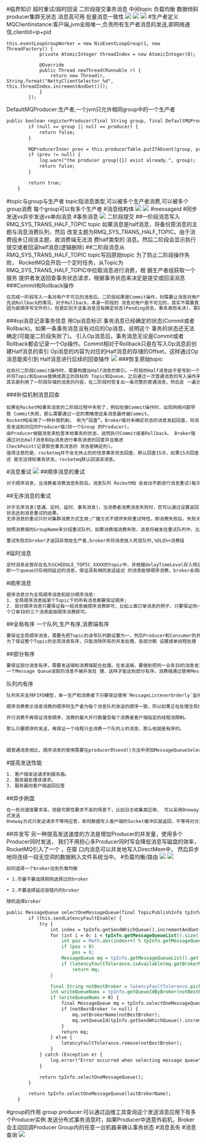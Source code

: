 #临界知识
超时重试/超时回滚
二阶段提交事务消息
中间topic
负载均衡
数据倾斜
producer集群无状态
消息高可用
批量消息一致性
![](.z_06_分布式_消息队列_rocketmq_03_消息发送_负载均衡_队列路由_group_事务消息_消息重试_延迟消息_同步消息_消息回溯_异步消息_单向消息_死信队列_顺序消息_消息id_消息丢失_images/c06ef44d.png)
![](.z_06_分布式_消息队列_rocketmq_03_消息发送_负载均衡_队列路由_group_事务消息_消息重试_延迟消息_同步消息_消息回溯_异步消息_单向消息_死信队列_顺序消息_消息id_消息丢失_images/0e719438.png)
![](.z_06_分布式_消息队列_rocketmq_03_消息发送_负载均衡_队列路由_group_事务消息_消息重试_延迟消息_同步消息_消息回溯_异步消息_单向消息_死信队列_顺序消息_消息id_消息丢失_images/f62d6b40.png)
#生产者定义
MQClientinstance:客户端,jvm全局唯一,负责所有生产者消息的发送,即网络通信,clientId=ip+pid

```
this.eventLoopGroupWorker = new NioEventLoopGroup(1, new ThreadFactory() {
            private AtomicInteger threadIndex = new AtomicInteger(0);

            @Override
            public Thread newThread(Runnable r) {
                return new Thread(r, String.format("NettyClientSelector_%d", this.threadIndex.incrementAndGet()));
            }
        });

```


DefaultMQProducer:生产者,一个jvm只允许相同group中的一个生产者

```asp
public boolean registerProducer(final String group, final DefaultMQProducerImpl producer) {
        if (null == group || null == producer) {
            return false;
        }

        MQProducerInner prev = this.producerTable.putIfAbsent(group, producer);
        if (prev != null) {
            log.warn("the producer group[{}] exist already.", group);
            return false;
        }

        return true;
    }
```
#topic与group与生产者
topic指消息类型,可以被多个生产者消费,可以被多个group消费
每个group可以有多个生产者
#消息结构体
![](.z_06_分布式_消息队列_rocketmq_03_核心功能_01_消息发送_负载均衡_队列路由_事务消息_消息重试_延迟消息_同步消息_异步消息_单向消息_死信队列_顺序消息_images/436dd8c7.png)
![](.z_06_分布式_消息队列_rocketmq_03_核心功能_01_消息发送_负载均衡_队列路由_group_事务消息_消息重试_延迟消息_同步消息_异步消息_单向消息_死信队列_顺序消息_消息id_images/bcb42bb6.png)
#messageid
#同步发送vs异步发送vs单向消息
#事务消息
![](.z_06_分布式_消息队列_rocketmq_03_核心功能_01_消息发送_事务消息_消息重试_延迟消息_同步消息_异步消息_单向消息_死信队列_顺序消息_images/a4b855e5.png)
二阶段提交
##一阶段消息写入RMQ_SYS_TRANS_HALF_TOPIC topic
如果消息是half消息，将备份原消息的主题与消息消费队列，然后 改变主题为RMQ_SYS_TRANS_HALF_TOPIC。由于消费组未订阅该主题，故消费端无法消
费half类型的 消息。然后二阶段会显示执行提交或者回滚half消息(逻辑删除)
##二阶段消息从RMQ_SYS_TRANS_HALF_TOPIC topic写回原始topic
为了防止二阶段操作失败， RocketMQ会开启一个定时任务，从Topic为RMQ_SYS_TRANS_HALF_TOPIC中拉取消息进行消费，根 据生产者组获取一个服务
提供者发送回查事务状态请求，根据事务状态来决定是提交或回滚消息
###Commit和Rollback操作
```asp
在完成一阶段写入一条对用户不可见的消息后，二阶段如果是Commit操作，则需要让消息对用户 可见;如果是Rollback则需要撤销一阶段的消息。
先说Rollback的情况。对于Rollback，本身一阶段的 消息对用户是不可见的，其实不需要真正撤销消息(实际上RocketMQ也无法去真正的删除一条消息， 
因为是顺序写文件的)。但是区别于这条消息没有确定状态(Pending状态，事务悬而未决)，需要一 个操作来标识这条消息的最终状态。
```
###op消息记录事务信息
用Op消息标识 事务消息已经确定的状态(Commit或者Rollback)。如果一条事务消息没有对应的Op消息，说明这个 事务的状态还无法确定(可能是二阶段失败了)。
引入Op消息后，事务消息无论是Commit或者 Rollback都会记录一个Op操作。Commit相对于Rollback只是在写入Op消息前创建Half消息的索引
Op消息的内容为对应的Half消息的存储的Offset，这样通过Op消息能索引到 Half消息进行后续的回查操作
![](.z_06_分布式_消息队列_rocketmq_03_消息发送_负载均衡_队列路由_group_事务消息_消息重试_延迟消息_同步消息_消息回溯_异步消息_单向消息_死信队列_顺序消息_消息id_消息丢失_images/ff590392.png)
###恢复原始topic
```asp
在执行二阶段Commit操作时，需要构建出Half消息的索引。一阶段的Half消息由于是写到一个特 殊的Topic，所以二阶段构建索引时需要读取出Half消息，
并将Topic和Queue替换成真正的目标的 Topic和Queue，之后通过一次普通消息的写入操作来生成一条对用户可见的消息。所以RocketMQ事 务消息二阶段
其实是利用了一阶段存储的消息的内容，在二阶段时恢复出一条完整的普通消息，然后走 一遍消息写入流程。
```
###补偿机制消息回查
```
如果在RocketMQ事务消息的二阶段过程中失败了，例如在做Commit操作时，出现网络问题导致 Commit失败，那么需要通过一定的策略使这条消息最终被Commit。
RocketMQ采用了一种补偿机制， 称为“回查”。Broker端对未确定状态的消息发起回查，将消息发送到对应的Producer端(同一个Group 的Producer)，
由Producer根据消息来检查本地事务的状态，进而执行Commit或者Rollback。 Broker端通过对比Half消息和Op消息进行事务消息的回查并且推进
CheckPoint(记录那些事务消息的 状态是确定的)。
值得注意的是，rocketmq并不会无休止的的信息事务状态回查，默认回查15次，如果15次回查还 是无法得知事务状态，rocketmq默认回滚该消息。
```
#消息重试
![](.z_06_分布式_消息队列_rocketmq_03_消息发送_负载均衡_队列路由_group_事务消息_消息重试_延迟消息_同步消息_消息回溯_异步消息_单向消息_死信队列_顺序消息_消息id_消息丢失_images/36916dba.png)
##顺序消息的重试
```asp
对于顺序消息，当消费者消费消息失败后，消息队列 RocketMQ 会自动不断进行消息重试(每次 间隔时间为 1 秒)，这时，应用会出现消息消费被阻塞的情况
```
##无序消息的重试

```asp
对于无序消息(普通、定时、延时、事务消息)，当消费者消费消息失败时，您可以通过设置返回
状态达到消息重试的结果。
无序消息的重试只针对集群消费方式生效;广播方式不提供失败重试特性，即消费失败后，失败消 息不再重试，继续消费新的消息

按照消费端的GroupName来分组重试队列，如果消费端消费失败，消息将被发往重试队列中，比如图中的%RETRY%ConsumerGroupA

重试失败后broker才返回异常给生产者,broker并将消息放入死信队列,%DLQ%+消费组
```
#延时消息
```asp
定时消息会暂存在名为SCHEDULE_TOPIC_XXXX的topic中，并根据delayTimeLevel存入特定的 queue，queueId = delayTimeLevel – 1，
即一个queue只存相同延迟的消息，保证具有相同发送延迟 的消息能够顺序消费。broker会调度地消费SCHEDULE_TOPIC_XXXX，将消息写入真实的topic。
```
#顺序消息
```asp
顺序消息分为全局顺序消息和部分顺序消息:
1. 全局顺序消息指某个Topic下的所有消息都要保证顺序;
2. 部分顺序消息只要保证每一组消息被顺序消费即可，比如上面订单消息的例子，只要保证同一
个订单ID的三个消息能按顺序消费即可。
```
##全局有序
一个队列,生产有序,消费端有序
```asp
要保证全局顺序消息，需要先把Topic的读写队列数设置为一，然后Producer和Consumer的并发 设置也要是一。简单来说，
为了保证整个Topic的全局消息有序，只能消除所有的并发处理，各部分都 设置成单线程处理
```
##部分有序
```asp
要保证部分消息有序，需要发送端和消费端配合处理。在发送端，要做到把同一业务ID的消息发送 到同一个Message Queue;在消费过程中，要做到从同
一个Message Queue读取的消息不被并发处 理，这样才能达到部分有序。消费端通过使用MessageListenerOrderly类来解决单Message Queue的 消息被并发处理的问题。
```
队列内有序
```asp
队列先天支持FIFO模型，单一生产和消费者下只要保证使用`MessageListenerOrderly`监听器即可

顺序消费表示消息消费的顺序同生产者为每个消息队列发送的顺序一致，所以如果正在处理全局顺序是强制性的场景，需要确保使用的主题只有一个消息队列。

并行消费不再保证消息顺序，消费的最大并行数量受每个消费者客户端指定的线程池限制。

那么只要顺序的发送，再保证一个线程只去消费一个队列上的消息，那么他就是有序的。



跟普通消息相比，顺序消息的使用需要在producer的send()方法中添加MessageQueueSelector接口的实现类，并重写select选择使用的队列，因为顺序消息局部顺序，需要将所有消息指定发送到同一队列中。
```

#提高发送性能
```asp
1. 客户端发送请求到服务器。 
2. 服务器处理该请求。
3. 服务器向客户端返回应答
```
##异步刷盘
```asp
在一些对速度要求高，但是可靠性要求不高的场景下，比如日志收集类应用， 可以采用Oneway方
式发送
Oneway方式只发送请求不等待应答，即将数据写入客户端的Socket缓冲区就返回，不等待对方返 回结果。
```
##并发写
另一种提高发送速度的方法是增加Producer的并发量，使用多个Producer同时发送，
我们不用担心多Producer同时写会降低消息写磁盘的效率，RocketMQ引入了一个   ，在窗 口内消息可以并发地写入DirectMem中，
然后异步地将连续一段无空洞的数据刷入文件系统当中。
#负载均衡/路由
![](.z_06_分布式_消息队列_rocketmq_03_消息发送_负载均衡_队列路由_group_事务消息_消息重试_延迟消息_同步消息_消息回溯_异步消息_单向消息_死信队列_顺序消息_消息id_消息丢失_images/47eb09eb.png)
![](.z_06_分布式_消息队列_rocketmq_03_核心功能_01_消息发送_负载均衡_队列路由_事务消息_消息重试_延迟消息_同步消息_异步消息_单向消息_死信队列_顺序消息_images/833c392c.png)
```asp
如何选择一个broker达到负载均衡

• 1.尽量不要选择刚刚选择过的broker

• 2.不要选择延迟容错内的broker

随机选择broker
```
```asp
public MessageQueue selectOneMessageQueue(final TopicPublishInfo tpInfo, final String lastBrokerName) {
        if (this.sendLatencyFaultEnable) {
            try {
                int index = tpInfo.getSendWhichQueue().incrementAndGet();
                for (int i = 0; i < tpInfo.getMessageQueueList().size(); i++) {
                    int pos = Math.abs(index++) % tpInfo.getMessageQueueList().size();
                    if (pos < 0)
                        pos = 0;
                    MessageQueue mq = tpInfo.getMessageQueueList().get(pos);
                    if (latencyFaultTolerance.isAvailable(mq.getBrokerName()))
                        return mq;
                }

                final String notBestBroker = latencyFaultTolerance.pickOneAtLeast();
                int writeQueueNums = tpInfo.getQueueIdByBroker(notBestBroker);
                if (writeQueueNums > 0) {
                    final MessageQueue mq = tpInfo.selectOneMessageQueue();
                    if (notBestBroker != null) {
                        mq.setBrokerName(notBestBroker);
                        mq.setQueueId(tpInfo.getSendWhichQueue().incrementAndGet() % writeQueueNums);
                    }
                    return mq;
                } else {
                    latencyFaultTolerance.remove(notBestBroker);
                }
            } catch (Exception e) {
                log.error("Error occurred when selecting message queue", e);
            }

            return tpInfo.selectOneMessageQueue();
        }

        return tpInfo.selectOneMessageQueue(lastBrokerName);
    }
```
#group的作用
group producer:可以通过运维工具查询这个发送消息应用下有多个Producer实例
发送分布式事务消息时，如果Producer中途意外宕机，Broker会主动回调Producer Group内的任意一台机器来确认事务状态
#消息丢失
[](https://www.cnblogs.com/goodAndyxublog/p/12563813.html)
#消息查询
![](.z_06_分布式_消息队列_rocketmq_03_消息发送_负载均衡_队列路由_group_事务消息_消息重试_延迟消息_同步消息_消息回溯_异步消息_单向消息_死信队列_顺序消息_消息id_消息丢失_images/806f1b12.png)
